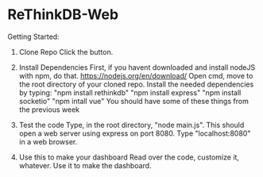 # ReThinkDB-Web

Getting Started:

1) Clone Repo
Click the button.

2) Install Dependencies 
First, if you havent downloaded and install nodeJS with npm, do that. https://nodejs.org/en/download/
Open cmd, move to the root directory of your cloned repo. Install the needed dependencies by typing:
      "npm install rethinkdb"
      "npm install express"
      "npm install socketio"
      "npm intall vue"
      You should have some of these things from the previous week
      
3) Test the code
Type, in the root directory, "node main.js". This should open a web server using express on port 8080. Type "localhost:8080" in a web browser.

4) Use this to make your dashboard
Read over the code, customize it, whatever. Use it to make the dashboard.
